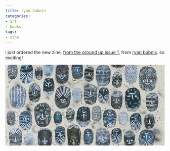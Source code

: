 ```yaml
---
title: ryan bubnis
categories:
- art
- books
tags:
- zine
---
```


i just ordered the new zine, [from the ground up issue 1](http://www.etsy.com/view_listing.php?listing_id=23938629), from [ryan bubnis](http://ryanbubnis.com/). so exciting!

![](04/090422ryanbubnis.jpg)
